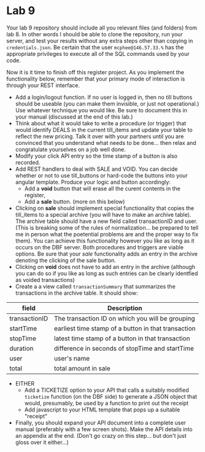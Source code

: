 # Lab 9

Your lab 9 repository should include all you relevant files (and folders) from lab 8.  In other words I should be able to clone the repository, run your server, and test your results without any extra steps other than copying in `credentials.json`.  Be certain that the user `mcphee@146.57.33.%` has the appropriate privileges to execute all of the SQL commands used by your code.

Now it is it time to finish off this register project.  As you implement the functionality below, remember that your primary mode of interaction is through your REST interface.

* Add a login/logout function.  If no user is logged in, then no till buttons should be useable (you can make them invisible, or just not operational.)  Use whatever technique you would like.  Be sure to document this in your manual (discussed at the end of this lab.)
* Think about what it would take to write a procedure (or trigger) that would identify DEALS in the current till_items and update your table to reflect the new pricing.  Talk it over with your partners until you are convinced that you understand what needs to be done... then relax and congratulate yourselves on a job well done.
*  Modify your click API entry so the time stamp of a button is also recorded.
* Add REST handlers to deal with SALE and VOID.  You can decide whether or not to use till_buttons or hard-code the buttons into your angular template.  Produce your logic and button accordingly:
    * Add a **void** button that will erase all the curent contents in the register, 
    * Add a **sale** button.  (more on this below)
* Clicking on **sale** should implement special functionality that copies the till_items to a special archive (you will have to make an archive table).  The archive table should have a new field called transactionID and user.  (This is breaking some of the rules of normalization... be prepared to tell me in person what the poetential problems are and the proper way to fix them).  You can achieve this functionality however you like as long as it occurs on the DBF server.  Both procedures and triggers are viable options.  Be sure that your *sale* functionality adds an entry in the archive denoting the clicking of the sale button.
* Clicking on **void** does not have to add an entry in the archive (although you can do so if you like as long as such entries can be clearly identfied as voided transactions)
* Create a a view called `transactionSummary` that summarizes the transactions in the archive table.  It should show:

|field        | Description |
|-------------|-------------|
|transactionID| The transaction ID on which you will be grouping    |
|startTime    | earliest time stamp of a button in that transaction |
|stopTime     | latest time stamp of a button in that transaction   |
|duration     | difference in seconds of stopTime and startTime     |
|user         | user's name                                         |
|total        | total amount in sale                                |

* EITHER
   * Add a TICKETIZE option to your API that calls a suitably modified `ticketize` function (on the DBF side) to generate a JSON object that would, presumably, be used by a function to print out the receipt
   * Add javascript to your HTML template that pops up a suitable "receipt"
* Finally, you should expand your API document into a complete user manual (preferably with a few screen shots).  Make the API details into an appendix at the end.  (Don't go crazy on this step... but don't just gloss over it either...)

